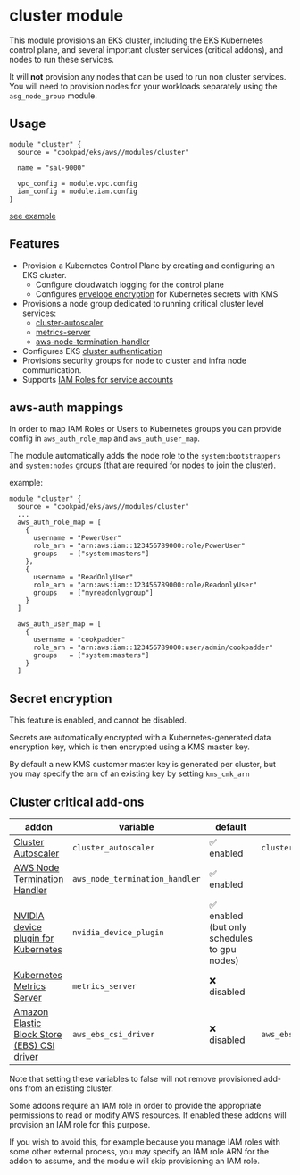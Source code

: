 # cluster module

This module provisions an EKS cluster, including the EKS Kubernetes control
plane, and several important cluster services (critical addons), and nodes to
run these services.

It will **not** provision any nodes that can be used to run non cluster services.
You will need to provision nodes for your workloads separately using the `asg_node_group` module.

## Usage

```hcl
module "cluster" {
  source = "cookpad/eks/aws//modules/cluster"

  name = "sal-9000"

  vpc_config = module.vpc.config
  iam_config = module.iam.config
}
```

[see example](../../examples/cluster/main.tf)

## Features

* Provision a Kubernetes Control Plane by creating and configuring an EKS cluster.
  * Configure cloudwatch logging for the control plane
  * Configures [envelope encryption](https://aws.amazon.com/about-aws/whats-new/2020/03/amazon-eks-adds-envelope-encryption-for-secrets-with-aws-kms/) for Kubernetes secrets with KMS
* Provisions a node group dedicated to running critical cluster level services:
  * [cluster-autoscaler](https://github.com/kubernetes/autoscaler/tree/master/cluster-autoscaler)
  * [metrics-server](https://github.com/kubernetes-sigs/metrics-server)
  * [aws-node-termination-handler](https://github.com/aws/aws-node-termination-handler)
* Configures EKS [cluster authentication](https://docs.aws.amazon.com/eks/latest/userguide/managing-auth.html)
* Provisions security groups for node to cluster and infra node communication.
* Supports [IAM Roles for service accounts](https://docs.aws.amazon.com/eks/latest/userguide/iam-roles-for-service-accounts.html)

## aws-auth mappings

In order to map IAM Roles or Users to Kubernetes groups you can provide config
in `aws_auth_role_map` and `aws_auth_user_map`.

The module automatically adds the node role to the `system:bootstrappers` and
`system:nodes` groups (that are required for nodes to join the cluster).

example:

```hcl
module "cluster" {
  source = "cookpad/eks/aws//modules/cluster"
  ...
  aws_auth_role_map = [
    {
      username = "PowerUser"
      role_arn = "arn:aws:iam::123456789000:role/PowerUser"
      groups   = ["system:masters"]
    },
    {
      username = "ReadOnlyUser"
      role_arn = "arn:aws:iam::123456789000:role/ReadonlyUser"
      groups   = ["myreadonlygroup"]
    }
  ]

  aws_auth_user_map = [
    {
      username = "cookpadder"
      role_arn = "arn:aws:iam::123456789000:user/admin/cookpadder"
      groups   = ["system:masters"]
    }
  ]
```

## Secret encryption

This feature is enabled, and cannot be disabled.

Secrets are automatically encrypted with a Kubernetes-generated
data encryption key, which is then encrypted using a KMS master key.

By default a new KMS customer master key is generated per cluster, but you may
specify the arn of an existing key by setting `kms_cmk_arn`

## Cluster critical add-ons


| addon | variable | default | iam role variable |
|-------|----------|---------|-------------------|
| [Cluster Autoscaler](https://github.com/kubernetes/autoscaler/tree/master/cluster-autoscaler) | `cluster_autoscaler` | ✅ enabled | `cluster_autoscaler_iam_role_arn` |
| [AWS Node Termination Handler](https://github.com/aws/aws-node-termination-handler) | `aws_node_termination_handler` | ✅ enabled ||
| [NVIDIA device plugin for Kubernetes](https://github.com/NVIDIA/k8s-device-plugin) | `nvidia_device_plugin` | ✅ enabled (but only schedules to gpu nodes) ||
| [Kubernetes Metrics Server](https://github.com/kubernetes-sigs/metrics-server) | `metrics_server` | ❌ disabled ||
| [Amazon Elastic Block Store (EBS) CSI driver](https://github.com/kubernetes-sigs/aws-ebs-csi-driver/) | `aws_ebs_csi_driver` | ❌ disabled | `aws_ebs_csi_driver_iam_role_arn` |

Note that setting these variables to false will not remove provisioned add-ons from an existing cluster.

Some addons require an IAM role in order to provide the appropriate permissions to read or modify AWS resources.
If enabled these addons will provision an IAM role for this purpose.

If you wish to avoid this, for example because you manage IAM roles with some other external process, you may specify an IAM role ARN for the addon to assume,
and the module will skip provisioning an IAM role.
